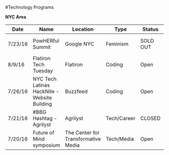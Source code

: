 #Technology Programs 

**NYC Area**

|Date     | Name                    | Location | Type   | Status   | URL|
|---------|-------------------------|----------|--------|----------|----|                                 
|7/23/16  |PowHERful Summit         |Google NYC|Feminism| SOLD OUT | https://www.eventbrite.com/e/2016-powherfultm-summit-new-york-ny-tickets-24665404890|
|8/9/16   |Flatiron Tech Tuesday    |Flatiron  |Coding  | Open     |http://www.eventbrite.com/e/flatiron-tech-tuesday-coding-for-everyone-tickets-25705563031|
|7/26/16  |NYC Tech Latinas HackNite - Website Building| Buzzfeed | Coding | Open |https://www.eventbrite.com/e/nyc-tech-latinas-hacknite-website-building-registration-25937392439|
|7/21/16  |#BBG Hashtag - Agrilyst | Agrilyst | Tech/Career | CLOSED | N/a|
|7/20/16  |Future of Mind symposium|The Center for Transformative Media|Tech/Media|Open|http://www.eventbrite.com/e/future-of-mind-symposium-tickets-26362113792|
